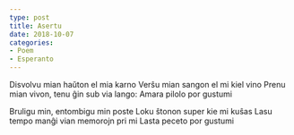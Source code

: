 ```yaml
---
type: post
title: Asertu
date: 2018-10-07
categories:
- Poem
- Esperanto
---
```


<div class="verse">
Disvolvu mian haŭton el mia karno
Verŝu mian sangon el mi kiel vino
Prenu mian vivon, tenu ĝin sub via lango:
    Amara pilolo por gustumi

Bruligu min, entombigu min poste
Loku ŝtonon super kie mi kuŝas
Lasu tempo manĝi vian memorojn pri mi
    Lasta peceto por gustumi
</div>
